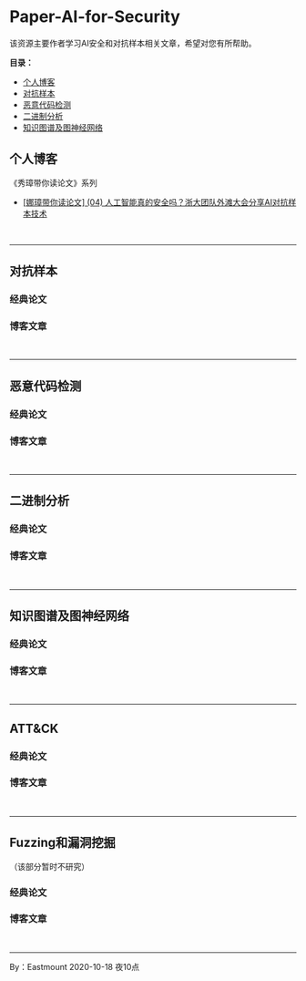 # Paper-AI-for-Security
该资源主要作者学习AI安全和对抗样本相关文章，希望对您有所帮助。

**目录：**
- [个人博客](#个人博客) <br />
- [对抗样本](#对抗样本) <br />
- [恶意代码检测](#恶意代码检测) <br />
- [二进制分析](#二进制分析) <br />
- [知识图谱及图神经网络](知识图谱及图神经网络) <br />

## 个人博客

《秀璋带你读论文》系列
- [[娜璋带你读论文] (04) 人工智能真的安全吗？浙大团队外滩大会分享AI对抗样本技术](https://blog.csdn.net/Eastmount/article/details/108890639)


<br />

---

## 对抗样本

### 经典论文

### 博客文章


<br />

---

## 恶意代码检测

### 经典论文

### 博客文章

<br />

---

## 二进制分析


### 经典论文

### 博客文章

<br />

---


## 知识图谱及图神经网络


### 经典论文

### 博客文章

<br />

---

## ATT&CK


### 经典论文

### 博客文章

<br />

---

## Fuzzing和漏洞挖掘
（该部分暂时不研究）

### 经典论文

### 博客文章


<br />

---

By：Eastmount 2020-10-18 夜10点

